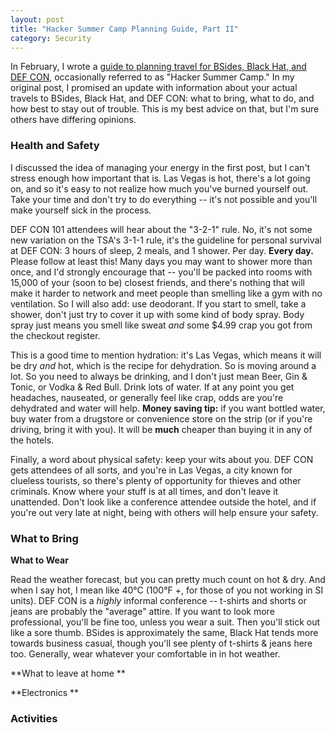 ```yaml
---
layout: post
title: "Hacker Summer Camp Planning Guide, Part II"
category: Security
---
```


In February, I wrote a [guide to planning travel for BSides, Black Hat, and DEF
CON](/2016/02/18/hacker-summer-camp-planning-guide.html), occasionally referred
to as "Hacker Summer Camp."  In my original post, I promised an update with
information about your actual travels to BSides, Black Hat, and DEF CON: what to
bring, what to do, and how best to stay out of trouble.  This is my best advice
on that, but I'm sure others have differing opinions.

### Health and Safety ###

I discussed the idea of managing your energy in the first post, but I can't
stress enough how important that is.  Las Vegas is hot, there's a lot going on,
and so it's easy to not realize how much you've burned yourself out.  Take your
time and don't try to do everything -- it's not possible and you'll make
yourself sick in the process.

DEF CON 101 attendees will hear about the "3-2-1" rule.  No, it's not some new
variation on the TSA's 3-1-1 rule, it's the guideline for personal survival at
DEF CON: 3 hours of sleep, 2 meals, and 1 shower.  Per day.  **Every day.**
Please follow at least this!  Many days you may want to shower more than once,
and I'd strongly encourage that -- you'll be packed into rooms with 15,000 of
your (soon to be) closest friends, and there's nothing that will make it harder
to network and meet people than smelling like a gym with no ventilation.  So I
will also add: use deodorant.  If you start to smell, take a shower, don't just
try to cover it up with some kind of body spray.  Body spray just means you
smell like sweat *and* some $4.99 crap you got from the checkout register.

This is a good time to mention hydration: it's Las Vegas, which means it will be
dry *and* hot, which is the recipe for dehydration.  So is moving around a lot.
So you need to always be drinking, and I don't just mean Beer, Gin & Tonic, or
Vodka & Red Bull.  Drink lots of water.  If at any point you get headaches,
nauseated, or generally feel like crap, odds are you're dehydrated and water
will help.  **Money saving tip:** if you want bottled water, buy water from
a drugstore or convenience
store on the strip (or if you're driving, bring it with you).  It will be
**much** cheaper than buying it in any of the hotels.

Finally, a word about physical safety: keep your wits about you.  DEF CON gets
attendees of all sorts, and you're in Las Vegas, a city known for clueless
tourists, so there's plenty of opportunity for thieves and other criminals.
Know where your stuff is at all times, and don't leave it unattended.  Don't
look like a conference attendee outside the hotel, and if you're out very late
at night, being with others will help ensure your safety.

### What to Bring ###

**What to Wear**

Read the weather forecast, but you can pretty much count on hot & dry.  And when
I say hot, I mean like 40&deg;C (100&deg;F +, for those of you not working in SI
units).  DEF CON is a *highly* informal conference -- t-shirts and shorts or
jeans are probably the "average" attire.  If you want to look more professional,
you'll be fine too, unless you wear a suit.  Then you'll stick out like a sore
thumb.  BSides is approximately the same, Black Hat tends more towards business
casual, though you'll see plenty of t-shirts & jeans here too.  Generally, wear
whatever your comfortable in in hot weather.

**What to leave at home **

**Electronics **

### Activities ###
